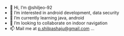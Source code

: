 - 👋 Hi, I’m @shiljeo-92
- 👀 I’m interested in android development, data security
- 🌱 I’m currently learning java, android
- 💞️ I’m looking to collaborate on indoor navigation
- 📫 Mail me at p.shilpashaju@gmail.com ...

<!---
shiljeo-92/shiljeo-92 is a ✨ special ✨ repository because its `README.md` (this file) appears on your GitHub profile.
You can click the Preview link to take a look at your changes.
--->
